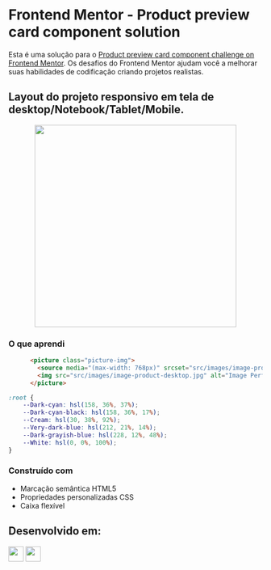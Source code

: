 # Frontend Mentor - Product preview card component solution

Esta é uma solução para o [Product preview card component challenge on Frontend Mentor](https://www.frontendmentor.io/challenges/product-preview-card-component-GO7UmttRfa). 
Os desafios do Frontend Mentor ajudam você a melhorar suas habilidades de codificação criando projetos realistas.

## Layout do projeto responsivo em tela de desktop/Notebook/Tablet/Mobile.

<div align="center">
  <img src="https://github.com/HumbertoFox/repository/assets/126817628/32a04606-9993-49cf-a0ae-e387faaf2b05" width="400px"/>
</div>

### O que aprendi

```html
      <picture class="picture-img">
        <source media="(max-width: 768px)" srcset="src/images/image-product-mobile.jpg">
        <img src="src/images/image-product-desktop.jpg" alt="Image Perfume">
      </picture>
```

```css
:root {
    --Dark-cyan: hsl(158, 36%, 37%);
    --Dark-cyan-black: hsl(158, 36%, 17%);
    --Cream: hsl(30, 38%, 92%);
    --Very-dark-blue: hsl(212, 21%, 14%);
    --Dark-grayish-blue: hsl(228, 12%, 48%);
    --White: hsl(0, 0%, 100%);
}
```

### Construído com

- Marcação semântica HTML5
- Propriedades personalizadas CSS
- Caixa flexível
## Desenvolvido em:

<div>
  <img src="https://cdn.jsdelivr.net/gh/devicons/devicon/icons/html5/html5-original.svg" width="30px"/>
  <img src="https://cdn.jsdelivr.net/gh/devicons/devicon/icons/css3/css3-original.svg" width="30px"/>
</div>
